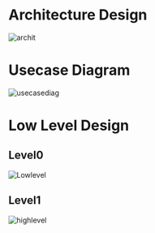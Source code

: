 # Architecture Design
![archit](https://user-images.githubusercontent.com/46933088/153163940-5fbcb519-bcca-4084-b193-d9d9d4e19299.png)

# Usecase Diagram
![usecasediag](https://user-images.githubusercontent.com/46933088/153645252-e9f6a355-ef1f-42f2-8527-98a4a3a9fa8c.png)

# Low Level Design 
## Level0
![Lowlevel](https://user-images.githubusercontent.com/46933088/153651243-b1180fc6-8dc3-435a-8f8b-6522e4f1f5c0.png)

## Level1
![highlevel](https://user-images.githubusercontent.com/46933088/153648668-b7e5a9a9-05e9-454d-942a-84728c040f13.png)